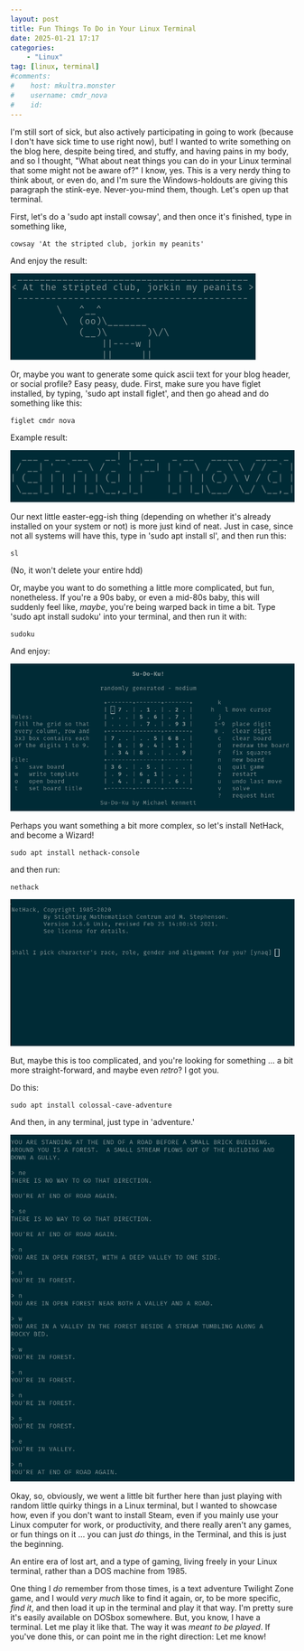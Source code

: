 ```yaml
---
layout: post
title: Fun Things To Do in Your Linux Terminal
date: 2025-01-21 17:17
categories:
    - "Linux"
tag: [linux, terminal]
#comments:
#    host: mkultra.monster
#    username: cmdr_nova
#    id: 
---
```

I'm still sort of sick, but also actively participating in going to work (because I don't have sick time to use right now), but! I wanted to write something on the blog here, despite being tired, and stuffy, and having pains in my body, and so I thought, "What about neat things you can do in your Linux terminal that some might not be aware of?" I know, yes. This is a very nerdy thing to think about, or even do, and I'm sure the Windows-holdouts are giving this paragraph the stink-eye. Never-you-mind them, though. Let's open up that terminal.

First, let's do a 'sudo apt install cowsay', and then once it's finished, type in something like, 

```
cowsay 'At the stripted club, jorkin my peanits'
```

And enjoy the result:

<img src="/img/posts/funlinux/Screenshot from 2025-01-21 17-21-32.png">

Or, maybe you want to generate some quick ascii text for your blog header, or social profile? Easy peasy, dude. First, make sure you have figlet installed, by typing, 'sudo apt install figlet', and then go ahead and do something like this:

```
figlet cmdr nova
```

Example result:

<img src="/img/posts/funlinux/Screenshot from 2025-01-21 17-28-34.png">

Our next little easter-egg-ish thing (depending on whether it's already installed on your system or not) is more just kind of neat. Just in case, since not all systems will have this, type in 'sudo apt install sl', and then run this:

```
sl
```

(No, it won't delete your entire hdd)

Or, maybe you want to do something a little more complicated, but fun, nonetheless. If you're a 90s baby, or even a mid-80s baby, this will suddenly feel like, *maybe*, you're being warped back in time a bit. Type 'sudo apt install sudoku' into your terminal, and then run it with:

```
sudoku
```

And enjoy:

<img src="/img/posts/funlinux/Screenshot from 2025-01-21 17-33-11.png">

Perhaps you want something a bit more complex, so let's install NetHack, and become a Wizard!

```
sudo apt install nethack-console
```
and then run:
```
nethack
```

<img src="/img/posts/funlinux/Screenshot from 2025-01-21 17-40-45.png">

But, maybe this is too complicated, and you're looking for something ... a bit more straight-forward, and maybe even *retro*? I got you.

Do this:
```
sudo apt install colossal-cave-adventure
```

And then, in any terminal, just type in 'adventure.'

<img src="/img/posts/funlinux/Screenshot from 2025-01-21 18-35-10.png">

Okay, so, obviously, we went a little bit further here than just playing with random little quirky things in a Linux terminal, but I wanted to showcase how, even if you don't want to install Steam, even if you mainly use your Linux computer for work, or productivity, and there really aren't any games, or fun things on it ... you can just *do* things, in the Terminal, and this is just the beginning.

An entire era of lost art, and a type of gaming, living freely in your Linux terminal, rather than a DOS machine from 1985.

One thing I *do* remember from those times, is a text adventure Twilight Zone game, and I would *very much* like to find it again, or, to be more specific, *find it*, and then load it up in the terminal and play it that way. I'm pretty sure it's easily available on DOSbox somewhere. But, you know, I have a terminal. Let me play it like that. The way it was *meant to be played*. If you've done this, or can point me in the right direction: Let me know!